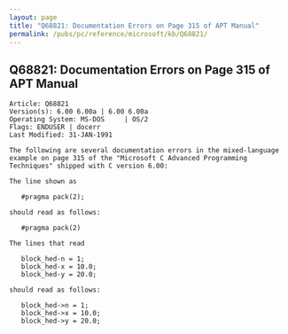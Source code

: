 ```yaml
---
layout: page
title: "Q68821: Documentation Errors on Page 315 of APT Manual"
permalink: /pubs/pc/reference/microsoft/kb/Q68821/
---
```


## Q68821: Documentation Errors on Page 315 of APT Manual

	Article: Q68821
	Version(s): 6.00 6.00a | 6.00 6.00a
	Operating System: MS-DOS     | OS/2
	Flags: ENDUSER | docerr
	Last Modified: 31-JAN-1991
	
	The following are several documentation errors in the mixed-language
	example on page 315 of the "Microsoft C Advanced Programming
	Techniques" shipped with C version 6.00:
	
	The line shown as
	
	   #pragma pack(2);
	
	should read as follows:
	
	   #pragma pack(2)
	
	The lines that read
	
	   block_hed-n = 1;
	   block_hed-x = 10.0;
	   block_hed-y = 20.0;
	
	should read as follows:
	
	   block_hed->n = 1;
	   block_hed->x = 10.0;
	   block_hed->y = 20.0;
